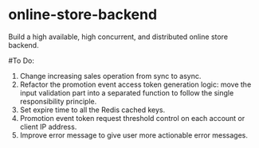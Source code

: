 # online-store-backend

Build a high available, high concurrent, and distributed online store backend.

#To Do:
1. Change increasing sales operation from sync to async.
2. Refactor the promotion event access token generation logic: move the input validation part into a
   separated function to follow the single responsibility principle.
3. Set expire time to all the Redis cached keys.
4. Promotion event token request threshold control on each account or client IP address.
5. Improve error message to give user more actionable error messages.
